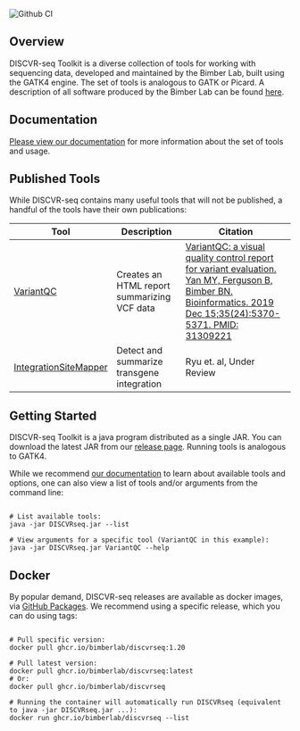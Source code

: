 ![Github CI](https://github.com/BimberLab/DISCVRSeq/workflows/Github%20Actions%20CI/badge.svg)

## Overview
DISCVR-seq Toolkit is a diverse collection of tools for working with sequencing data, developed and maintained by the Bimber Lab, built using the GATK4 engine. The set of tools is analogous to GATK or Picard.  A description of all software produced by the Bimber Lab can be found [here](https://bimberlab.github.io).  

## Documentation
[Please view our documentation](https://bimberlab.github.io/DISCVRSeq/) for more information about the set of tools and usage.

## Published Tools
While DISCVR-seq contains many useful tools that will not be published, a handful of the tools have their own publications:

| Tool | Description | Citation |
| ---- | ----------- | -------- |
| [VariantQC](https://bimberlab.github.io/DISCVRSeq/toolDoc/com_github_discvrseq_walkers_variantqc_VariantQC.html) | Creates an HTML report summarizing VCF data | [VariantQC: a visual quality control report for variant evaluation. Yan MY, Ferguson B, Bimber BN. Bioinformatics. 2019 Dec 15;35(24):5370-5371. PMID: 31309221](https://pubmed.ncbi.nlm.nih.gov/31309221/) | 
| [IntegrationSiteMapper](https://bimberlab.github.io/DISCVRSeq/toolDoc/com_github_discvrseq_walkers_tagpcr_IntegrationSiteMapper.html) | Detect and summarize transgene integration | Ryu et. al, Under Review |

## Getting Started
DISCVR-seq Toolkit is a java program distributed as a single JAR.  You can download the latest JAR from our [release page](https://github.com/BimberLab/DISCVRSeq/releases).  Running tools is analogous to GATK4.  

While we recommend [our documentation](https://bimberlab.github.io/DISCVRSeq/) to learn about available tools and options, one can also view a list of tools and/or arguments from the command line:

```

# List available tools:
java -jar DISCVRseq.jar --list 

# View arguments for a specific tool (VariantQC in this example):
java -jar DISCVRseq.jar VariantQC --help

```

## Docker

By popular demand, DISCVR-seq releases are available as docker images, via [GitHub Packages](https://github.com/orgs/BimberLab/packages/container/package/discvrseq).  We recommend using a specific release, which you can do using tags:

```

# Pull specific version:
docker pull ghcr.io/bimberlab/discvrseq:1.20

# Pull latest version:
docker pull ghcr.io/bimberlab/discvrseq:latest
# Or:
docker pull ghcr.io/bimberlab/discvrseq

# Running the container will automatically run DISCVRseq (equivalent to java -jar DISCVRseq.jar ...):
docker run ghcr.io/bimberlab/discvrseq --list

```